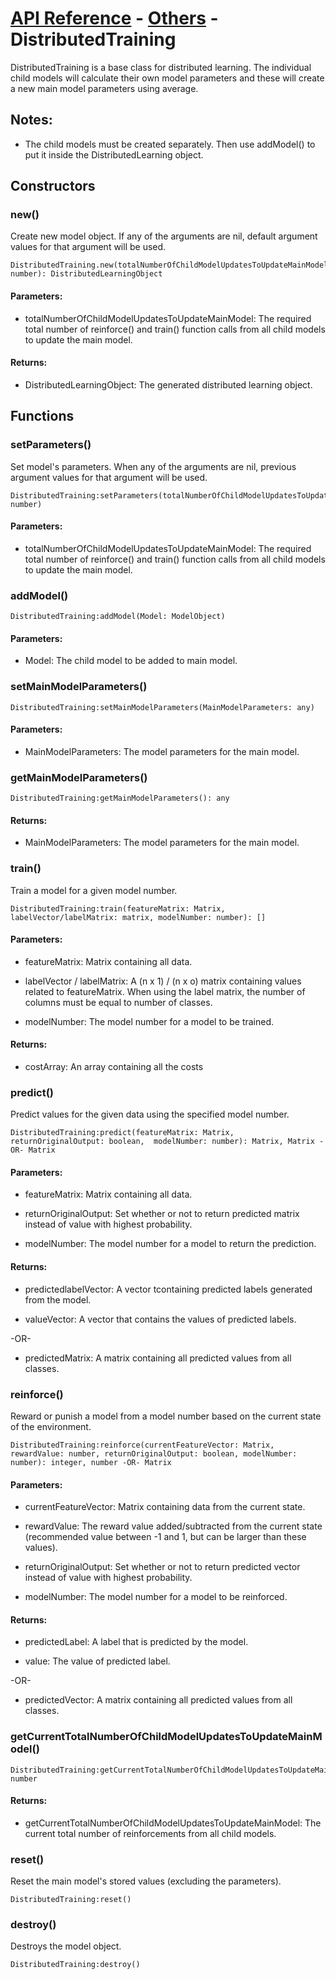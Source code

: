 # [API Reference](../../API.md) - [Others](../Others.md) - DistributedTraining

DistributedTraining is a base class for distributed learning. The individual child models will calculate their own model parameters and these will create a new main model parameters using average.

## Notes:

* The child models must be created separately. Then use addModel() to put it inside the DistributedLearning object.

## Constructors

### new()

Create new model object. If any of the arguments are nil, default argument values for that argument will be used.

```
DistributedTraining.new(totalNumberOfChildModelUpdatesToUpdateMainModel: number): DistributedLearningObject
```

#### Parameters:

* totalNumberOfChildModelUpdatesToUpdateMainModel: The required total number of reinforce() and train() function calls from all child models to update the main model.

#### Returns:

* DistributedLearningObject: The generated distributed learning object.

## Functions

### setParameters()

Set model's parameters. When any of the arguments are nil, previous argument values for that argument will be used.

```
DistributedTraining:setParameters(totalNumberOfChildModelUpdatesToUpdateMainModel: number)
```

#### Parameters:

* totalNumberOfChildModelUpdatesToUpdateMainModel: The required total number of reinforce() and train() function calls from all child models to update the main model.

### addModel()

```
DistributedTraining:addModel(Model: ModelObject)
```

#### Parameters:

* Model: The child model to be added to main model.

### setMainModelParameters()

```
DistributedTraining:setMainModelParameters(MainModelParameters: any)
```

#### Parameters:

* MainModelParameters: The model parameters for the main model.

### getMainModelParameters()

```
DistributedTraining:getMainModelParameters(): any
```

#### Returns:

* MainModelParameters: The model parameters for the main model.

### train()

Train a model for a given model number.

```
DistributedTraining:train(featureMatrix: Matrix, labelVector/labelMatrix: matrix, modelNumber: number): []
```

#### Parameters:

* featureMatrix: Matrix containing all data.

* labelVector / labelMatrix: A (n x 1) / (n x o) matrix containing values related to featureMatrix. When using the label matrix, the number of columns must be equal to number of classes.

* modelNumber: The model number for a model to be trained.

#### Returns:

* costArray: An array containing all the costs

### predict()

Predict values for the given data using the specified model number.

```
DistributedTraining:predict(featureMatrix: Matrix, returnOriginalOutput: boolean,  modelNumber: number): Matrix, Matrix -OR- Matrix
```

#### Parameters:

* featureMatrix: Matrix containing all data.

* returnOriginalOutput: Set whether or not to return predicted matrix instead of value with highest probability. 

* modelNumber: The model number for a model to return the prediction.

#### Returns:

* predictedlabelVector: A vector tcontaining predicted labels generated from the model.

* valueVector: A vector that contains the values of predicted labels.

-OR-

* predictedMatrix: A matrix containing all predicted values from all classes.


### reinforce()

Reward or punish a model from a model number based on the current state of the environment.

```
DistributedTraining:reinforce(currentFeatureVector: Matrix, rewardValue: number, returnOriginalOutput: boolean, modelNumber: number): integer, number -OR- Matrix
```

#### Parameters:

* currentFeatureVector: Matrix containing data from the current state.

* rewardValue: The reward value added/subtracted from the current state (recommended value between -1 and 1, but can be larger than these values). 

* returnOriginalOutput: Set whether or not to return predicted vector instead of value with highest probability.

* modelNumber: The model number for a model to be reinforced.

#### Returns:

* predictedLabel: A label that is predicted by the model.

* value: The value of predicted label.

-OR-

* predictedVector: A matrix containing all predicted values from all classes.


### getCurrentTotalNumberOfChildModelUpdatesToUpdateMainModel()

```
DistributedTraining:getCurrentTotalNumberOfChildModelUpdatesToUpdateMainModel(): number
```

#### Returns:

* getCurrentTotalNumberOfChildModelUpdatesToUpdateMainModel: The current total number of reinforcements from all child models.

### reset()

Reset the main model's stored values (excluding the parameters).

```
DistributedTraining:reset()
```

### destroy()

Destroys the model object.

```
DistributedTraining:destroy()
```
